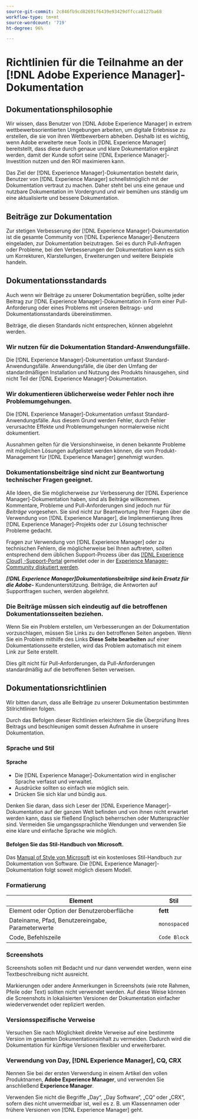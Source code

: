 ```yaml
---
source-git-commit: 2c846fb9cd82691f6439e93429dffcca8127ba68
workflow-type: tm+mt
source-wordcount: '719'
ht-degree: 96%

---
```

# Richtlinien für die Teilnahme an der [!DNL Adobe Experience Manager]-Dokumentation

## Dokumentationsphilosophie

Wir wissen, dass Benutzer von [!DNL Adobe Experience Manager] in extrem wettbewerbsorientierten Umgebungen arbeiten, um digitale Erlebnisse zu erstellen, die sie von ihren Wettbewerbern abheben. Deshalb ist es wichtig, wenn Adobe erweiterte neue Tools in [!DNL Experience Manager] bereitstellt, dass diese durch genaue und klare Dokumentation ergänzt werden, damit der Kunde sofort seine [!DNL Experience Manager]-Investition nutzen und den ROI maximieren kann.

Das Ziel der [!DNL Experience Manager]-Dokumentation besteht darin, Benutzer von [!DNL Experience Manager] schnellstmöglich mit der Dokumentation vertraut zu machen. Daher steht bei uns eine genaue und nutzbare Dokumentation im Vordergrund und wir bemühen uns ständig um eine aktualisierte und bessere Dokumentation.

## Beiträge zur Dokumentation

Zur stetigen Verbesserung der [!DNL Experience Manager]-Dokumentation ist die gesamte Community von [!DNL Experience Manager]-Benutzern eingeladen, zur Dokumentation beizutragen. Sei es durch Pull-Anfragen oder Probleme, bei den Verbesserungen der Dokumentation kann es sich um Korrekturen, Klarstellungen, Erweiterungen und weitere Beispiele handeln.

## Dokumentationsstandards

Auch wenn wir Beiträge zu unserer Dokumentation begrüßen, sollte jeder Beitrag zur [!DNL Experience Manager]-Dokumentation in Form einer Pull-Anforderung oder eines Problems mit unseren Beitrags- und Dokumentationsstandards übereinstimmen.

Beiträge, die diesen Standards nicht entsprechen, können abgelehnt werden.

### Wir nutzen für die Dokumentation Standard-Anwendungsfälle.

Die [!DNL Experience Manager]-Dokumentation umfasst Standard-Anwendungsfälle. Anwendungsfälle, die über den Umfang der standardmäßigen Installation und Nutzung des Produkts hinausgehen, sind nicht Teil der [!DNL Experience Manager]-Dokumentation.

### Wir dokumentieren üblicherweise weder Fehler noch ihre Problemumgehungen.

Die [!DNL Experience Manager]-Dokumentation umfasst Standard-Anwendungsfälle. Aus diesem Grund werden Fehler, durch Fehler verursachte Effekte und Problemumgehungen normalerweise nicht dokumentiert.

Ausnahmen gelten für die Versionshinweise, in denen bekannte Probleme mit möglichen Lösungen aufgelistet werden können, die vom Produkt-Management für [!DNL Experience Manager] genehmigt wurden.

### Dokumentationsbeiträge sind nicht zur Beantwortung technischer Fragen geeignet.

Alle Ideen, die Sie möglicherweise zur Verbesserung der [!DNL Experience Manager]-Dokumentation haben, sind als Beiträge willkommen. Kommentare, Probleme und Pull-Anforderungen sind jedoch nur für *Beiträge* vorgesehen. Sie sind nicht zur Beantwortung Ihrer Fragen über die Verwendung von [!DNL Experience Manager], die Implementierung Ihres [!DNL Experience Manager]-Projekts oder zur Lösung technischer Probleme gedacht.

Fragen zur Verwendung von [!DNL Experience Manager] oder zu technischen Fehlern, die möglicherweise bei Ihnen auftreten, sollten entsprechend dem üblichen Support-Prozess über das [[!DNL Experience Cloud] -Support-Portal](https://experienceleague.adobe.com/?support-solution=Experience+Manager&amp;lang=de#support) gemeldet oder in der [Experience Manager-Community diskutiert werden](https://experienceleaguecommunities.adobe.com/t5/adobe-experience-manager/ct-p/adobe-experience-manager-community).

***[!DNL Experience Manager]Dokumentationsbeiträge sind kein Ersatz für die Adobe-*** Kundenunterstützung. Beiträge, die Antworten auf Supportfragen suchen, werden abgelehnt.

### Die Beiträge müssen sich eindeutig auf die betroffenen Dokumentationsseiten beziehen.

Wenn Sie ein Problem erstellen, um Verbesserungen an der Dokumentation vorzuschlagen, müssen Sie Links zu den betroffenen Seiten angeben. Wenn Sie ein Problem mithilfe des Links **Diese Seite bearbeiten** auf einer Dokumentationsseite erstellen, wird das Problem automatisch mit einem Link zur Seite erstellt.

Dies gilt nicht für Pull-Anforderungen, da Pull-Anforderungen standardmäßig auf die betroffenen Seiten verweisen.

## Dokumentationsrichtlinien

Wir bitten darum, dass alle Beiträge zu unserer Dokumentation bestimmten Stilrichtlinien folgen.

Durch das Befolgen dieser Richtlinien erleichtern Sie die Überprüfung Ihres Beitrags und beschleunigen somit dessen Aufnahme in unsere Dokumentation.

### Sprache und Stil

#### Sprache

* Die [!DNL Experience Manager]-Dokumentation wird in englischer Sprache verfasst und verwaltet.
* Ausdrücke sollten so einfach wie möglich sein.
* Drücken Sie sich klar und bündig aus.

Denken Sie daran, dass sich Leser der [!DNL Experience Manager]-Dokumentation auf der ganzen Welt befinden und von ihnen nicht erwartet werden kann, dass sie fließend Englisch beherrschen oder Muttersprachler sind. Vermeiden Sie umgangssprachliche Wendungen und verwenden Sie eine klare und einfache Sprache wie möglich.

#### Befolgen Sie das Stil-Handbuch von Microsoft.

Das [Manual of Style von Microsoft](https://docs.microsoft.com/de-de/style-guide/welcome/) ist ein kostenloses Stil-Handbuch zur Dokumentation von Software. Die [!DNL Experience Manager]-Dokumentation folgt soweit möglich diesem Modell.

### Formatierung

| Element | Stil |
|---|---|
| Element oder Option der Benutzeroberfläche | **fett** |
| Dateiname, Pfad, Benutzereingabe, Parameterwerte | `monospaced` |
| Code, Befehlszeile | ```Code Block``` |

### Screenshots

Screenshots sollen mit Bedacht und nur dann verwendet werden, wenn eine Textbeschreibung nicht ausreicht.

Markierungen oder andere Anmerkungen in Screenshots (wie rote Rahmen, Pfeile oder Text) sollten nicht verwendet werden. Auf diese Weise können die Screenshots in lokalisierten Versionen der Dokumentation einfacher wiederverwendet oder repliziert werden.

### Versionsspezifische Verweise

Versuchen Sie nach Möglichkeit direkte Verweise auf eine bestimmte Version im gesamten Dokumentationsinhalt zu vermeiden. Dadurch wird die Dokumentation für künftige Versionen flexibler und erweiterbarer.

### Verwendung von Day, [!DNL Experience Manager], CQ, CRX

Nennen Sie bei der ersten Verwendung in einem Artikel den vollen Produktnamen, **Adobe Experience Manager**, und verwenden Sie anschließend **Experience Manager**.

Verwenden Sie nicht die Begriffe „Day“, „Day Software“, „CQ“ oder „CRX“, sofern dies nicht unvermeidbar ist, weil es z. B. um Klassennamen oder frühere Versionen von [!DNL Experience Manager] geht.
